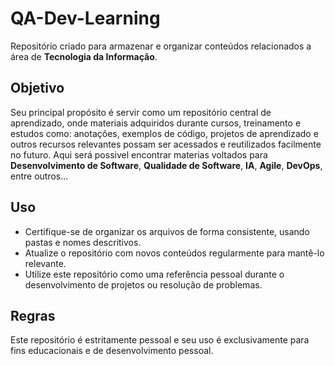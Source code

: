 # QA-Dev-Learning
Repositório criado para armazenar e organizar conteúdos relacionados a área de **Tecnologia da Informação**.

## Objetivo
Seu principal propósito é servir como um repositório central de aprendizado, onde materiais adquiridos durante cursos, treinamento e estudos como:  anotações, exemplos de código, projetos de aprendizado e outros recursos relevantes possam ser acessados e reutilizados facilmente no futuro.
Aqui será possivel encontrar materias voltados para **Desenvolvimento de Software**, **Qualidade de Software**, **IA**, **Agile**, **DevOps**, entre outros...

## Uso
 - Certifique-se de organizar os arquivos de forma consistente, usando pastas e nomes descritivos.
 - Atualize o repositório com novos conteúdos regularmente para mantê-lo relevante.
 - Utilize este repositório como uma referência pessoal durante o desenvolvimento de projetos ou resolução de problemas.

## Regras
Este repositório é estritamente pessoal e seu uso é exclusivamente para fins educacionais e de desenvolvimento pessoal.
